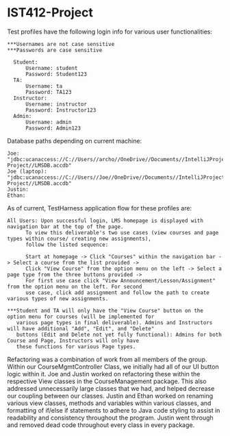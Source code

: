 # IST412-Project
Test profiles have the following login info for various user functionalities:
  
	***Usernames are not case sensitive
	***Passwords are case sensitive
      
      Student:
          Username: student
          Password: Student123
      TA:
          Username: ta
          Password: TA123
      Instructor:
          Username: instructor
          Password: Instructor123
      Admin:
          Username: admin
          Password: Admin123

Database paths depending on current machine:

    Joe: "jdbc:ucanaccess://C://Users//archo//OneDrive//Documents//IntelliJProjects//IST412-Project//LMSDB.accdb"
    Joe (laptop): "jdbc:ucanaccess://C://Users//Joe//OneDrive//Documents//IntelliJProjects//IST412-Project//LMSDB.accdb" 
    Justin: 
    Ethan:

As of current, TestHarness application flow for these profiles are:

	All Users: Upon successful login, LMS homepage is displayed with navigation bar at the top of the page.
          To view this deliverable's two use cases (view courses and page types within course/ creating new assignments), 
          follow the listed sequence:
          
          Start at homepage -> Click "Courses" within the navigation bar -> Select a course from the list provided ->
          Click "View Course" from the option menu on the left -> Select a page type from the three buttons provided ->
          For first use case click "View Announcement/Lesson/Assignment" from the option menu on the left. For second 
          use case, click add assignment and follow the path to create various types of new assignments.

    ***Student and TA will only have the "View Course" button on the option menu for courses (will be implemented for 
       various page types in final deliverable). Admins and Instructors will have additional "Add", "Edit", and "Delete"
       buttons (Edit and Delete not yet fully functional): Admins for both Course and Page, Instructors will only have
       these functions for various Page types. 

Refactoring was a combination of work from all members of the group. Within our CourseMgmtController Class, we initially
had all of our UI button logic within it. Joe and Justin worked on refactoring these within the respective View classes
in the CourseManagement package. This also addressed unnecessarily large classes that we had, and helped decrease our 
coupling between our classes. Justin and Ethan worked on renaming various view classes, methods and variables within
various classes, and formatting of if/else if statements to adhere to Java code styling to assist in readability and 
consistency throughout the program. Justin went through and removed dead code throughout every class in every package.